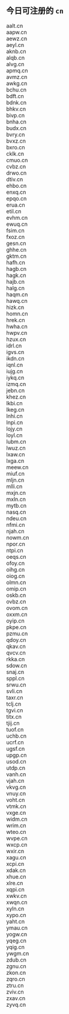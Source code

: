 
## 今日可注册的 `cn`
>
aalt.cn   
aapw.cn   
aewz.cn   
aeyl.cn   
aknb.cn   
alqb.cn   
alvg.cn   
apmq.cn   
avmz.cn   
awkg.cn   
bchu.cn   
bdft.cn   
bdnk.cn   
bhkv.cn   
bivp.cn   
bnha.cn   
budx.cn   
bvry.cn   
bvxz.cn   
bxro.cn   
cklk.cn   
cmuo.cn   
cvbz.cn   
drwo.cn   
dtiv.cn   
ehbo.cn   
enxq.cn   
epqo.cn   
erua.cn   
etil.cn   
evhm.cn   
ewuq.cn   
fsim.cn   
fxoz.cn   
gesn.cn   
ghhe.cn   
gktm.cn   
hafh.cn   
hagb.cn   
hagk.cn   
hajb.cn   
halg.cn   
haqm.cn   
hawq.cn   
hizk.cn   
homn.cn   
hrek.cn   
hwha.cn   
hwpv.cn   
hzux.cn   
idrl.cn   
igvs.cn   
ikdn.cn   
iqnl.cn   
iujg.cn   
iykq.cn   
izmq.cn   
jebn.cn   
khez.cn   
lkbi.cn   
lkeg.cn   
lnhi.cn   
lnpi.cn   
lojy.cn   
loyl.cn   
lubm.cn   
lwuz.cn   
lxaw.cn   
lxga.cn   
meew.cn   
miuf.cn   
mljn.cn   
mlli.cn   
mxjn.cn   
mxln.cn   
mytb.cn   
nasq.cn   
ndeu.cn   
nfmi.cn   
njah.cn   
nowm.cn   
npor.cn   
ntpi.cn   
oeqs.cn   
ofoy.cn   
oihg.cn   
oiog.cn   
olmn.cn   
omip.cn   
oskb.cn   
ovbz.cn   
ovom.cn   
oxxm.cn   
oyip.cn   
pkpe.cn   
pzmu.cn   
qdoy.cn   
qkav.cn   
qvcv.cn   
rkka.cn   
sdow.cn   
snaj.cn   
sppl.cn   
srwu.cn   
svli.cn   
taxr.cn   
tclj.cn   
tgvi.cn   
titx.cn   
tjij.cn   
tuof.cn   
uchb.cn   
ucrf.cn   
ugsf.cn   
upgp.cn   
usod.cn   
utdp.cn   
vanh.cn   
vjah.cn   
vkvg.cn   
vnuy.cn   
voht.cn   
vtmk.cn   
vxge.cn   
widm.cn   
wrim.cn   
wteo.cn   
wvpe.cn   
wxcp.cn   
wxir.cn   
xagu.cn   
xcpi.cn   
xdak.cn   
xhue.cn   
xlre.cn   
xqpi.cn   
xwkv.cn   
xwqn.cn   
xyln.cn   
xypo.cn   
yaht.cn   
ymau.cn   
yogw.cn   
yqeg.cn   
yqig.cn   
ywgm.cn   
zdub.cn   
zgnu.cn   
zkon.cn   
zqro.cn   
ztru.cn   
zviv.cn   
zxav.cn   
zyvq.cn   

